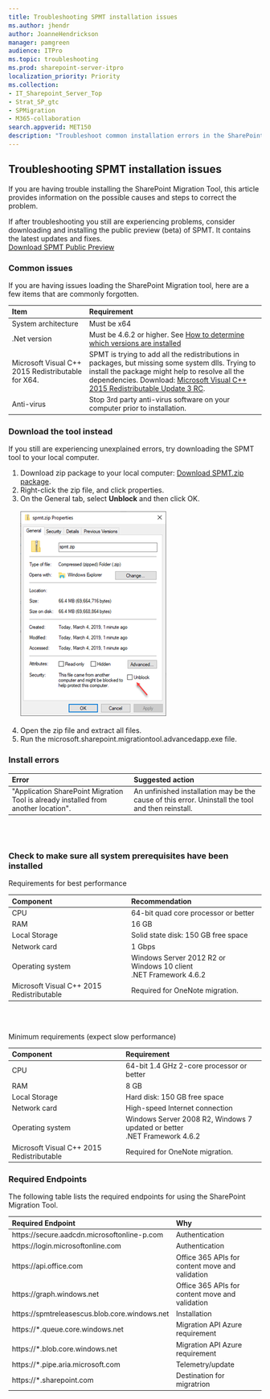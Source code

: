 ```yaml
---
title: Troubleshooting SPMT installation issues
ms.author: jhendr
author: JoanneHendrickson
manager: pamgreen
audience: ITPro
ms.topic: troubleshooting
ms.prod: sharepoint-server-itpro
localization_priority: Priority
ms.collection: 
- IT_Sharepoint_Server_Top
- Strat_SP_gtc
- SPMigration
- M365-collaboration
search.appverid: MET150
description: "Troubleshoot common installation errors in the SharePoint Migration Tool."
---
```

## Troubleshooting SPMT installation issues

If you are having trouble installing the SharePoint Migration Tool, this article provides information on the possible causes and steps to correct the problem.

If after troubleshooting you still are experiencing problems, consider downloading and installing the public preview (beta) of SPMT. It contains the latest updates and fixes.</br>
[Download SPMT Public Preview](https://spmtreleasescus.blob.core.windows.net/betainstall/default.htm) 

### **Common issues**

If you are having issues loading the SharePoint Migration tool, here are a few items that are commonly forgotten.

|**Item**|**Requirement**|
|:-----|:-----|
|System architecture| Must be x64|
|.Net version |Must be 4.6.2 or higher. See [How to determine which versions are installed](https://docs.microsoft.com/en-us/dotnet/framework/migration-guide/how-to-determine-which-versions-are-installed)|
|Microsoft Visual C++ 2015 Redistributable for X64.|SPMT is trying to add all the redistributions in packages, but missing some system dlls. Trying to install the package might help to resolve all the dependencies. Download: [Microsoft Visual C++ 2015 Redistributable Update 3 RC](https://www.microsoft.com/en-us/download/details.aspx?id=52685).|
|Anti-virus| Stop 3rd party anti-virus software on your computer prior to installation.

 ### Download the tool instead

If you still are experiencing unexplained errors, try downloading the SPMT tool to your local computer.  

1. Download zip package to your local computer:  [Download SPMT.zip package](https://aka.ms/spmt-zip).
2. Right-click the zip file, and click properties.
3. On the General tab, select **Unblock** and then click OK.</br></br>
 ![SPMT Properties](media/spmtzip.png)
</br></br>
4. Open the zip file and extract all files.
5. Run the microsoft.sharepoint.migrationtool.advancedapp.exe file.

### **Install errors**

|**Error**|**Suggested action**|
|:-----|:-----|
|"Application SharePoint Migration Tool is already installed from another location".|An unfinished installation may be the cause of this error. Uninstall the tool and then reinstall.|

</br></br>

### **Check to make sure all system prerequisites have been installed**

Requirements for best performance

|**Component**|**Recommendation**|
|:-----|:-----|
|CPU |64-bit quad core processor or better|
|RAM |16 GB |
|Local Storage|Solid state disk: 150 GB free space|
|Network card|1 Gbps|
|Operating system |Windows Server 2012 R2 or Windows 10 client  <br/> .NET Framework 4.6.2 |
|Microsoft Visual C++ 2015 Redistributable|Required for OneNote migration.|

</br>
</br>

Minimum requirements (expect slow performance)

|**Component**|**Requirement**|
|:-----|:-----|
|CPU  |64-bit 1.4 GHz 2-core processor or better |
|RAM|8 GB|
|Local Storage|Hard disk: 150 GB free space|
|Network card|High-speed Internet connection|
|Operating system|Windows Server 2008 R2, Windows 7 updated or better  <br/> .NET Framework 4.6.2|
|Microsoft Visual C++ 2015 Redistributable|Required for OneNote migration.|
   

### Required Endpoints

The following table lists the required endpoints for using the SharePoint Migration Tool.</br>


|**Required Endpoint**|**Why**|
|:-----|:-----|
|https://<spam><spam>secure.aadcdn.microsoftonline-p.<spam><spam>com|Authentication|
|https://<spam><spam>login.microsoftonline.<spam><spam>com|Authentication|
|https://<spam><spam>api.office.<spam><spam>com|Office 365 APIs for content move and validation|
|https://<spam><spam>graph.windows.<spam><spam>net|Office 365 APIs for content move and validation|
|https://<spam><spam>spmtreleasescus.blob.core.windows.<spam><spam>net|Installation|
|https://<spam><spam>*.queue.core.windows.<spam><spam>net|Migration API Azure requirement|
|https://<spam><spam>*.blob.core.windows.<spam><spam>net|Migration API Azure requirement|
|https://<spam><spam>*.pipe.aria.microsoft.<spam><spam>com|Telemetry/update|
|https://<spam><spam>*.sharepoint.<spam><spam>com|Destination for migratrion|




